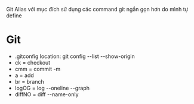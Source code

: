 Git Alias với mục đích sử dụng các command git ngắn gọn hơn do mình tự define
# Git
- .gitconfig location: git config --list --show-origin
- ck = checkout
- cmm = commit -m
- a = add
- br = branch
- logOG = log --oneline --graph
- diffNO = diff --name-only
